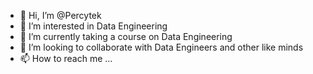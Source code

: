 - 👋 Hi, I’m @Percytek
- 👀 I’m interested in Data Engineering
- 🌱 I’m currently taking a course on Data Engineering
- 💞️ I’m looking to collaborate with Data Engineers and other like minds
- 📫 How to reach me ...

<!---
Percytek/Percytek is a ✨ special ✨ repository because its `README.md` (this file) appears on your GitHub profile.
You can click the Preview link to take a look at your changes.
--->
